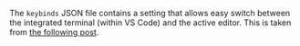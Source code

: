 The `keybinds` JSON file contains a setting that allows easy switch between the integrated terminal (within VS Code) and the active editor. This is taken from [the following post](https://stackoverflow.com/questions/42796887/switch-focus-between-editor-and-integrated-terminal-in-visual-studio-code).
